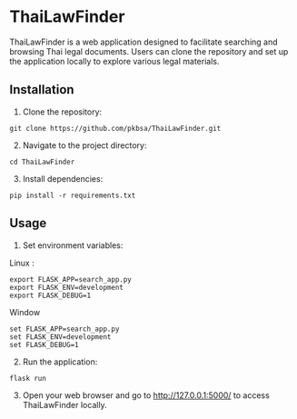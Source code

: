 # ThaiLawFinder

ThaiLawFinder is a web application designed to facilitate searching and browsing Thai legal documents. Users can clone the repository and set up the application locally to explore various legal materials.

## Installation

1. Clone the repository:
```
git clone https://github.com/pkbsa/ThaiLawFinder.git
```

2. Navigate to the project directory:
```
cd ThaiLawFinder
```

3. Install dependencies:
```
pip install -r requirements.txt
```

## Usage

1. Set environment variables:

Linux : 
```
export FLASK_APP=search_app.py
export FLASK_ENV=development
export FLASK_DEBUG=1
```

Window
```
set FLASK_APP=search_app.py
set FLASK_ENV=development
set FLASK_DEBUG=1
```

2. Run the application:
```
flask run
```

3. Open your web browser and go to http://127.0.0.1:5000/ to access ThaiLawFinder locally.

